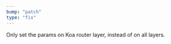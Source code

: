 ```yaml
---
bump: "patch"
type: "fix"
---
```


Only set the params on Koa router layer, instead of on all layers.
